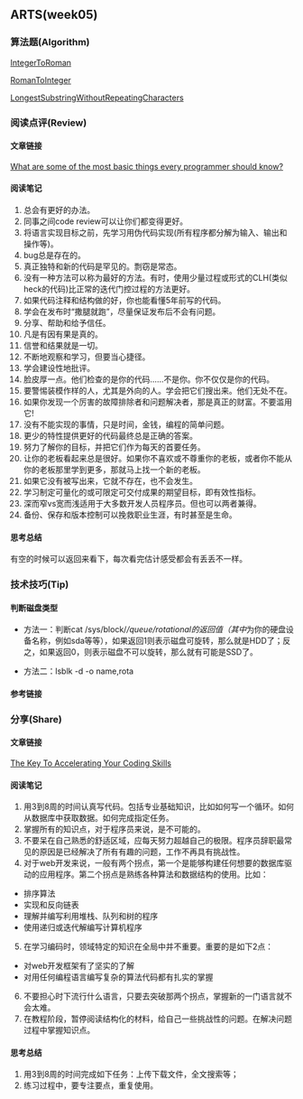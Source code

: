 ## ARTS(week05)

### 算法题(Algorithm)

[IntegerToRoman](https://github.com/ziflyingyo/arts/tree/master/leetcode/12)

[RomanToInteger](https://github.com/ziflyingyo/arts/tree/master/leetcode/13)

[LongestSubstringWithoutRepeatingCharacters](https://github.com/ziflyingyo/arts/tree/master/leetcode/3)



### 阅读点评(Review)

#### 文章链接

[What are some of the most basic things every programmer should know?](https://www.quora.com/What-are-some-of-the-most-basic-things-every-programmer-should-know)

#### 阅读笔记

1. 总会有更好的办法。
2. 同事之间code review可以让你们都变得更好。
3. 将语言实现目标之前，先学习用伪代码实现(所有程序都分解为输入、输出和操作等)。
4. bug总是存在的。
5. 真正独特和新的代码是罕见的。剽窃是常态。
6. 没有一种方法可以称为最好的方法。有时，使用少量过程或形式的CLH(类似heck的代码)比正常的迭代门控过程的方法更好。
7. 如果代码注释和结构做的好，你也能看懂5年前写的代码。
8. 学会在发布时“撒腿就跑”，尽量保证发布后不会有问题。
9. 分享、帮助和给予信任。
10. 凡是有因有果是真的。
11. 信誉和结果就是一切。
13. 不断地观察和学习，但要当心捷径。
14. 学会建设性地批评。
15. 脸皮厚一点。他们检查的是你的代码……不是你。你不仅仅是你的代码。
16. 要警惕装模作样的人，尤其是外向的人。学会把它们搜出来。他们无处不在。
17. 如果你发现一个厉害的故障排除者和问题解决者，那是真正的财富。不要滥用它!
18. 没有不能实现的事情，只是时间，金钱，编程的简单问题。
19. 更少的特性提供更好的代码最终总是正确的答案。
20. 努力了解你的目标，并把它们作为每天的首要任务。
21. 让你的老板看起来总是很好。如果你不喜欢或不尊重你的老板，或者你不能从你的老板那里学到更多，那就马上找一个新的老板。
22. 如果它没有被写出来，它就不存在，也不会发生。
23. 学习制定可量化的或可限定可交付成果的期望目标，即有效性指标。
24. 深而窄vs宽而浅适用于大多数开发人员程序员。但也可以两者兼得。
25. 备份、保存和版本控制可以挽救职业生涯，有时甚至是生命。

#### 思考总结

有空的时候可以返回来看下，每次看完估计感受都会有丢丢不一样。

### 技术技巧(Tip)

#### 判断磁盘类型

* 方法一：判断cat /sys/block/*/queue/rotational的返回值（其中*为你的硬盘设备名称，例如sda等等），如果返回1则表示磁盘可旋转，那么就是HDD了；反之，如果返回0，则表示磁盘不可以旋转，那么就有可能是SSD了。

* 方法二：lsblk -d -o name,rota

#### 参考链接

### 分享(Share)

#### 文章链接

[The Key To Accelerating Your Coding Skills](http://blog.thefirehoseproject.com/posts/learn-to-code-and-be-self-reliant/)



#### 阅读笔记

1. 用3到8周的时间认真写代码。包括专业基础知识，比如如何写一个循环。如何从数据库中获取数据。如何完成指定任务。
2. 掌握所有的知识点，对于程序员来说，是不可能的。
3. 不要呆在自己熟悉的舒适区域，应每天努力超越自己的极限。程序员辞职最常见的原因是已经解决了所有有趣的问题，工作不再具有挑战性。
4. 对于web开发来说，一般有两个拐点，第一个是能够构建任何想要的数据库驱动的应用程序。第二个拐点是熟练各种算法和数据结构的使用。比如：
* 排序算法
* 实现和反向链表
* 理解并编写利用堆栈、队列和树的程序
* 使用递归或迭代解编写计算机程序
5. 在学习编码时，领域特定的知识在全局中并不重要。重要的是如下2点：
* 对web开发框架有了坚实的了解
* 对用任何编程语言编写复杂的算法代码都有扎实的掌握
6. 不要担心时下流行什么语言，只要去突破那两个拐点，掌握新的一门语言就不会太难。
7. 在教程阶段，暂停阅读结构化的材料，给自己一些挑战性的问题。在解决问题过程中掌握知识点。



#### 思考总结

1. 用3到8周的时间完成如下任务：上传下载文件，全文搜索等；
2. 练习过程中，要专注要点，重复使用。




